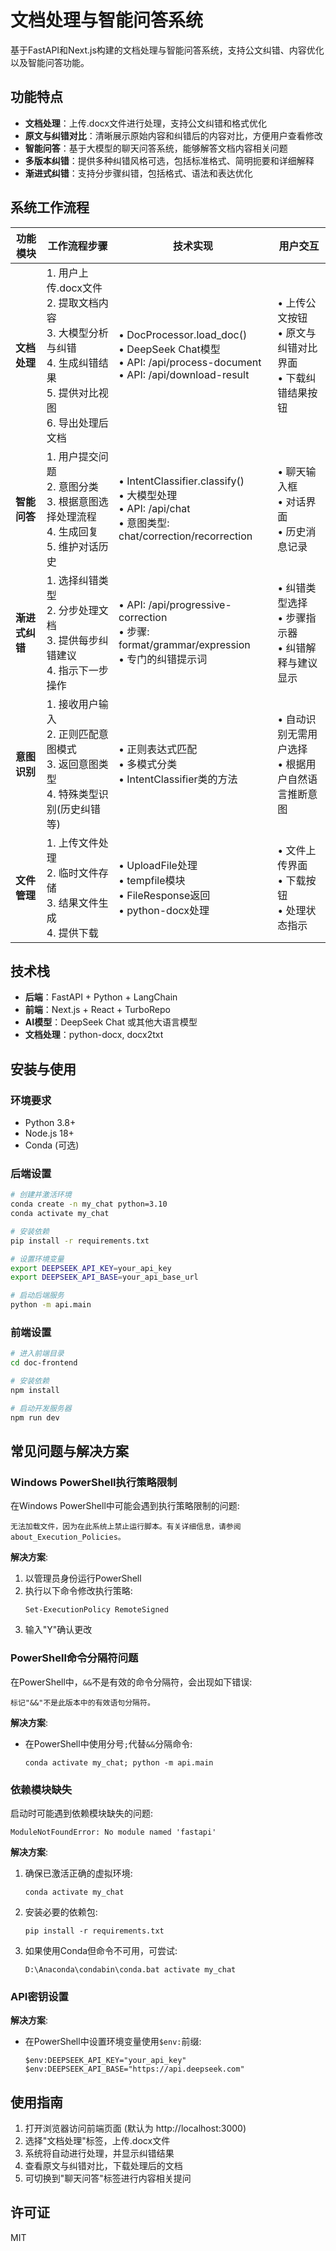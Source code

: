 # 文档处理与智能问答系统

基于FastAPI和Next.js构建的文档处理与智能问答系统，支持公文纠错、内容优化以及智能问答功能。

## 功能特点

- **文档处理**：上传.docx文件进行处理，支持公文纠错和格式优化
- **原文与纠错对比**：清晰展示原始内容和纠错后的内容对比，方便用户查看修改
- **智能问答**：基于大模型的聊天问答系统，能够解答文档内容相关问题
- **多版本纠错**：提供多种纠错风格可选，包括标准格式、简明扼要和详细解释
- **渐进式纠错**：支持分步骤纠错，包括格式、语法和表达优化

## 系统工作流程

| 功能模块 | 工作流程步骤 | 技术实现 | 用户交互 |
|---------|------------|----------|---------|
| **文档处理** | 1. 用户上传.docx文件<br>2. 提取文档内容<br>3. 大模型分析与纠错<br>4. 生成纠错结果<br>5. 提供对比视图<br>6. 导出处理后文档 | • DocProcessor.load_doc()<br>• DeepSeek Chat模型<br>• API: /api/process-document<br>• API: /api/download-result | • 上传公文按钮<br>• 原文与纠错对比界面<br>• 下载纠错结果按钮 |
| **智能问答** | 1. 用户提交问题<br>2. 意图分类<br>3. 根据意图选择处理流程<br>4. 生成回复<br>5. 维护对话历史 | • IntentClassifier.classify()<br>• 大模型处理<br>• API: /api/chat<br>• 意图类型: chat/correction/recorrection | • 聊天输入框<br>• 对话界面<br>• 历史消息记录 |
| **渐进式纠错** | 1. 选择纠错类型<br>2. 分步处理文档<br>3. 提供每步纠错建议<br>4. 指示下一步操作 | • API: /api/progressive-correction<br>• 步骤: format/grammar/expression<br>• 专门的纠错提示词 | • 纠错类型选择<br>• 步骤指示器<br>• 纠错解释与建议显示 |
| **意图识别** | 1. 接收用户输入<br>2. 正则匹配意图模式<br>3. 返回意图类型<br>4. 特殊类型识别(历史纠错等) | • 正则表达式匹配<br>• 多模式分类<br>• IntentClassifier类的方法 | • 自动识别无需用户选择<br>• 根据用户自然语言推断意图 |
| **文件管理** | 1. 上传文件处理<br>2. 临时文件存储<br>3. 结果文件生成<br>4. 提供下载 | • UploadFile处理<br>• tempfile模块<br>• FileResponse返回<br>• python-docx处理 | • 文件上传界面<br>• 下载按钮<br>• 处理状态指示 |

## 技术栈

- **后端**：FastAPI + Python + LangChain
- **前端**：Next.js + React + TurboRepo
- **AI模型**：DeepSeek Chat 或其他大语言模型
- **文档处理**：python-docx, docx2txt

## 安装与使用

### 环境要求

- Python 3.8+
- Node.js 18+
- Conda (可选)

### 后端设置

```bash
# 创建并激活环境
conda create -n my_chat python=3.10
conda activate my_chat

# 安装依赖
pip install -r requirements.txt

# 设置环境变量
export DEEPSEEK_API_KEY=your_api_key
export DEEPSEEK_API_BASE=your_api_base_url

# 启动后端服务
python -m api.main
```

### 前端设置

```bash
# 进入前端目录
cd doc-frontend

# 安装依赖
npm install

# 启动开发服务器
npm run dev
```

## 常见问题与解决方案

### Windows PowerShell执行策略限制

在Windows PowerShell中可能会遇到执行策略限制的问题:

```
无法加载文件，因为在此系统上禁止运行脚本。有关详细信息，请参阅 about_Execution_Policies。
```

**解决方案**:
1. 以管理员身份运行PowerShell
2. 执行以下命令修改执行策略:
   ```
   Set-ExecutionPolicy RemoteSigned
   ```
3. 输入"Y"确认更改

### PowerShell命令分隔符问题

在PowerShell中，`&&`不是有效的命令分隔符，会出现如下错误:

```
标记"&&"不是此版本中的有效语句分隔符。
```

**解决方案**:
- 在PowerShell中使用分号`;`代替`&&`分隔命令:
  ```
  conda activate my_chat; python -m api.main
  ```

### 依赖模块缺失

启动时可能遇到依赖模块缺失的问题:

```
ModuleNotFoundError: No module named 'fastapi'
```

**解决方案**:
1. 确保已激活正确的虚拟环境:
   ```
   conda activate my_chat
   ```
2. 安装必要的依赖包:
   ```
   pip install -r requirements.txt
   ```
3. 如果使用Conda但命令不可用，可尝试:
   ```
   D:\Anaconda\condabin\conda.bat activate my_chat
   ```

### API密钥设置

**解决方案**:
- 在PowerShell中设置环境变量使用`$env:`前缀:
  ```
  $env:DEEPSEEK_API_KEY="your_api_key"
  $env:DEEPSEEK_API_BASE="https://api.deepseek.com"
  ```

## 使用指南

1. 打开浏览器访问前端页面 (默认为 http://localhost:3000)
2. 选择"文档处理"标签，上传.docx文件
3. 系统将自动进行处理，并显示纠错结果
4. 查看原文与纠错对比，下载处理后的文档
5. 可切换到"聊天问答"标签进行内容相关提问

## 许可证

MIT 